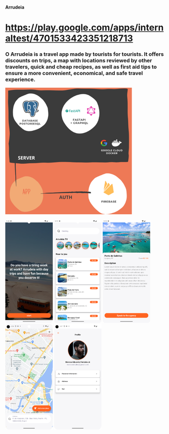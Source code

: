 #### Arrudeia
https://play.google.com/apps/internaltest/4701533423351218713
======
### O Arrudeia is a travel app made by tourists for tourists. It offers discounts on trips, a map with locations reviewed by other travelers, quick and cheap recipes, as well as first aid tips to ensure a more convenient, economical, and safe travel experience.


<img src="./showcase/bigpicture.png" width="400"></img>


 <img src="./showcase/onboarding" width="150"></img>
 <img src="./showcase/home.png" width="150"></img>
 <img src="./showcase/trip_detail.png" width="150"></img>
 <img src="./showcase/arrudeia.png" width="150"></img>
 <img src="./showcase/profile.png" width="150"></img>
 
